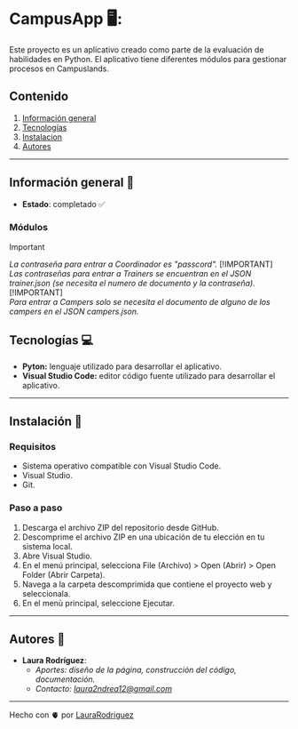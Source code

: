 # CampusApp 🖥️:
Este proyecto es un aplicativo creado como parte de la evaluación de habilidades en Python. El aplicativo tiene diferentes módulos para gestionar procesos en Campuslands. 

## Contenido 
1. [Información general](#info-general)
2. [Tecnologías](#tecno)
3. [Instalacion](#install)
4. [Autores](#autores)

---
   
## Información general :speech_balloon:
<a name="info-general"></a>

- **Estado**: completado :white_check_mark:
  
### Módulos 

> [!IMPORTANT]  
> *La contraseña para entrar a Coordinador es "passcord".*
> [!IMPORTANT]  
> *Las contraseñas para entrar a Trainers se encuentran en el JSON trainer.json (se necesita el numero de documento y la contraseña).*
> [!IMPORTANT]  
> *Para entrar a Campers solo se necesita el documento de alguno de los campers en el JSON campers.json.*


## Tecnologías :computer:
<a name="tecno"></a>

- **Pyton:** lenguaje utilizado para desarrollar el aplicativo. 
- **Visual Studio Code:** editor código fuente utilizado para desarrollar el aplicativo. 

---

## Instalación :wrench:
<a name="install"></a>

### Requisitos 
- Sistema operativo compatible con Visual Studio Code. 
- Visual Studio. 
- Git. 

### Paso a paso 
1. Descarga el archivo ZIP del repositorio desde GitHub.
2. Descomprime el archivo ZIP en una ubicación de tu elección en tu sistema local.
3. Abre Visual Studio.
4. En el menú principal, selecciona File (Archivo) > Open (Abrir) > Open Folder (Abrir Carpeta).
5. Navega a la carpeta descomprimida que contiene el proyecto web y seleccionala.
6. En el menù principal, seleccione Ejecutar. 
---

## Autores :woman:
<a name="autores"></a>

- **Laura Rodríguez**:
   - *Aportes: diseño de la página, construcción del código, documentación.*
   - *Contacto: laura2ndrea12@gmail.com*

---

Hecho con 🫀 por [LauraRodriguez](https://github.com/laura2ndrea)
